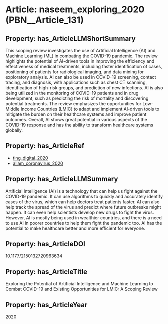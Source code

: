 # Article: __naseem_exploring_2020__ (PBN__Article_131)

## Property: has_ArticleLLMShortSummary

This scoping review investigates the use of Artificial Intelligence (AI) and Machine Learning (ML) in combating the COVID-19 pandemic. The review highlights the potential of AI-driven tools in improving the efficiency and effectiveness of medical treatments, including faster identification of cases, positioning of patients for radiological imaging, and data mining for exploratory analysis. AI can also be used in COVID-19 screening, contact tracing, and diagnosis, with applications such as chest CT scanning, identification of high-risk groups, and prediction of new infections. AI is also being utilized in the monitoring of COVID-19 patients and in drug development, such as predicting the risk of mortality and discovering potential treatments. The review emphasizes the opportunities for Low-Middle Income Countries (LMIC) to adapt and implement AI-driven tools to mitigate the burden on their healthcare systems and improve patient outcomes. Overall, AI shows great potential in various aspects of the COVID-19 response and has the ability to transform healthcare systems globally.

## Property: has_ArticleRef

* [ting_digital_2020](../Article/PBN__Article_278)
* [allam_coronavirus_2020](../Article/PBN__Article_280)

## Property: has_ArticleLLMSummary

Artificial Intelligence (AI) is a technology that can help us fight against the COVID-19 pandemic. It can use algorithms to quickly and accurately identify cases of the virus, which can help doctors treat patients faster. AI can also help track the spread of the virus and predict where future outbreaks might happen. It can even help scientists develop new drugs to fight the virus. However, AI is mostly being used in wealthier countries, and there is a need to use AI in poorer countries to help them fight the pandemic too. AI has the potential to make healthcare better and more efficient for everyone.

## Property: has_ArticleDOI

10.1177/2150132720963634

## Property: has_ArticleTitle

Exploring the Potential of Artificial Intelligence and Machine Learning to Combat COVID-19 and Existing Opportunities for LMIC: A Scoping Review

## Property: has_ArticleYear

2020

